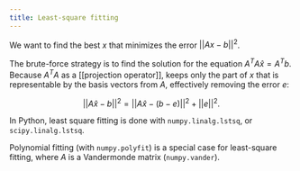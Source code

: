 ```yaml
---
title: Least-square fitting
---
```


We want to find the best $x$ that minimizes the error $||Ax-b||^2$.

The brute-force strategy is to find the solution for the equation $A^TA \hat x = A^Tb$. Because $A^TA$ as a [[projection operator]], keeps only the part of $x$ that is representable by the basis vectors from $A$, effectively removing the error $e$:

$$ ||A \hat x - b||^2 = ||A \hat x - (b-e)||^2 + ||e||^2. $$

In Python, least square fitting is done with `numpy.linalg.lstsq`, or `scipy.linalg.lstsq`.

Polynomial fitting (with `numpy.polyfit`) is a special case for least-square fitting, where $A$ is a Vandermonde matrix (`numpy.vander`).